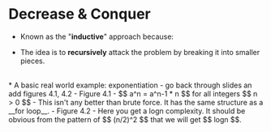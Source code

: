 # Decrease & Conquer 
* Known as the "__inductive__" approach because:
 - The idea is to __recursively__ attack the problem by breaking it into smaller pieces.
<br>
* A basic real world example: exponentiation
 - go back through slides an add figures 4.1, 4.2
  - Figure 4.1
    - $$ a^n = a^n-1 * n $$ for all integers $$ n > 0 $$
    - This isn't any better than brute force. It has the same structure as a __for loop__.
  - Figure 4.2
    - Here you get a logn complexity. It should be obvious from the pattern of $$ (n/2)^2 $$ that we will get $$ logn $$.
